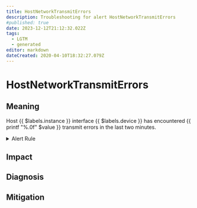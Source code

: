 ```yaml
---
title: HostNetworkTransmitErrors
description: Troubleshooting for alert HostNetworkTransmitErrors
#published: true
date: 2023-12-12T21:12:32.022Z
tags: 
  - LGTM
  - generated
editor: markdown
dateCreated: 2020-04-10T18:32:27.079Z
---
```


# HostNetworkTransmitErrors

## Meaning
[//]: # "Short paragraph that explains what the alert means"
Host {{ $labels.instance }} interface {{ $labels.device }} has encountered {{ printf "%.0f" $value }} transmit errors in the last two minutes.

<details>
  <summary>Alert Rule</summary>

{{% rule "host-and-hardware/node-exporter.yml" "HostNetworkTransmitErrors" %}}

{{% comment %}}

```yaml
alert: HostNetworkTransmitErrors
expr: (rate(node_network_transmit_errs_total[2m]) / rate(node_network_transmit_packets_total[2m]) > 0.01) * on(instance) group_left (nodename) node_uname_info{nodename=~".+"}
for: 2m
labels:
    severity: warning
annotations:
    summary: Host Network Transmit Errors (instance {{ $labels.instance }})
    description: |-
        Host {{ $labels.instance }} interface {{ $labels.device }} has encountered {{ printf "%.0f" $value }} transmit errors in the last two minutes.
          VALUE = {{ $value }}
          LABELS = {{ $labels }}
    runbook: https://github.com/srerun/prometheus-alerts/blob/main/content/runbooks/node-exporter/HostNetworkTransmitErrors.md

```

{{% /comment %}}

</details>


## Impact
[//]: # "What could / will happen if the alert is not addressed"



## Diagnosis
[//]: # "Steps to take to identify the cause of the problem"



## Mitigation
[//]: # "The steps necessary to resolve the alert"
